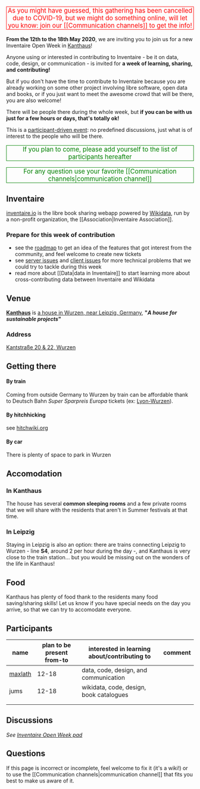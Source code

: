 <!-- LANG:EN, title="Inventaire & OpenData Week 2019"-->

<p style="text-align: center; color: red; font-size: 1.2em; border: 1px solid">As you might have guessed, this gathering has been cancelled due to COVID-19, but we might do something online, will let you know:  join our [[Communication channels]] to get the info!</p>

**From the 12th to the 18th May 2020**, we are inviting you to join us for a new Inventaire Open Week in [Kanthaus](https://kanthaus.online/en/)!

Anyone using or interested in contributing to Inventaire - be it on data, code, design, or communication - is invited for **a week of learning, sharing, and contributing!**

But if you don't have the time to contribute to Inventaire because you are already working on some other project involving libre software, open data and books, or if you just want to meet the awesome crowd that will be there, you are also welcome!

There will be people there during the whole week, but **if you can be with us just for a few hours or days, that's totally ok!**

This is a [participant-driven event](https://en.wikipedia.org/wiki/Unconference#Format): no predefined discussions, just what is of interest to the people who will be there.

<p style="text-align: center; color: green; font-size: 1.2em; border: 1px solid">If you plan to come, please add yourself to the list of participants hereafter</p>

<p style="text-align: center; color: green; font-size: 1.2em; border: 1px solid">For any question use your favorite [[Communication channels|communication channel]]
<p>

## Inventaire
[inventaire.io](https://inventaire.io) is the libre book sharing webapp powered by [Wikidata](https://wikidata.org), run by a non-profit organization, the [[Association|Inventaire Association]].

### Prepare for this week of contribution
* see the [roadmap](https://trello.com/b/0lKcsZDj/inventaire-roadmap) to get an idea of the features that got interest from the community, and feel welcome to create new tickets
* see [server issues](http://github.com/inventaire/inventaire/issues) and [client issues](http://github.com/inventaire/inventaire-client/issues) for more technical problems that we could try to tackle during this week
* read more about [[Data|data in Inventaire]] to start learning more about cross-contributing data between Inventaire and Wikidata

## Venue
**[Kanthaus](https://kanthaus.online/en/)** is [a house in Wurzen, near Leipzig, Germany](https://www.openstreetmap.org/way/99897633), **"*A house for sustainable projects*"**

### Address
[Kantstraße 20 & 22, Wurzen](https://www.openstreetmap.org/way/99897633)

## Getting there
#### By train
Coming from outside Germany to Wurzen by train can be affordable thank to Deutsch Bahn *Super Sparpreis Europa* tickets (ex: [Lyon-Wurzen](https://www.trainline.eu/search/lyon/wurzen/2020-05-12-06:00)).
#### By hitchhicking
see [hitchwiki.org](https://hitchwiki.org)
#### By car
There is plenty of space to park in Wurzen

## Accomodation
### In Kanthaus
The house has several **common sleeping rooms** and a few private rooms that we will share with the residents that aren't in Summer festivals at that time.
### In Leipzig
Staying in Leipzig is also an option: there are trains connecting Leipzig to Wurzen - line **S4**, around 2 per hour during the day -, and Kanthaus is very close to the train station... but you would be missing out on the wonders of the life in Kanthaus!

## Food
Kanthaus has plenty of food thank to the residents many food saving/sharing skills! Let us know if you have special needs on the day you arrive, so that we can try to accomodate everyone.

## Participants
| name |plan to be present from-to|interested in learning about/contributing to | comment|
|---|---|---|---|
| [maxlath](https://maxlath.eu) | 12-18 | data, code, design, and communication |  |
| jums | 12-18 | wikidata, code, design, book catalogues |  |
|   |   |   |   |
|   |   |   |   |

## Discussions
*See [Inventaire Open Week pad](https://hack.allmende.io/inventaire-open-week-2020)*

## Questions
If this page is incorrect or incomplete, feel welcome to fix it (it's a wiki!) or to use the [[Communication channels|communication channel]] that fits you best to make us aware of it.